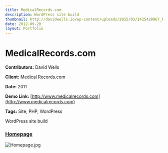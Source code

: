 ```yaml
---
title: MedicalRecords.com
description: WordPress site build
thumbnail: http://davidwells.io/wp-content/uploads/2015/03/1425428967_Homepage.jpg
date: 2012-09-20
layout: Portfolio
---
```


# MedicalRecords.com

**Contributors:** David Wells

**Client:** Medical Records.com

**Date:** 2011

**Demo Link:** [http://www.medicalrecords.com](http://www.medicalrecords.com)

**Tags:** Site, PHP, WordPress

WordPress site build

### [Homepage](id:anchor_1)

![](http://davidwells.tv/data/portfolio/MedicalRecords.com/Homepage.jpg "Homepage.jpg")
